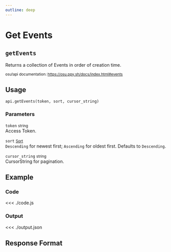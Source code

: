```yaml
---
outline: deep
---
```


# Get Events <Badge type="info" text="GET"/>

## `getEvents`

Returns a collection of Events in order of creation time.

<small>osu!api documentation: https://osu.ppy.sh/docs/index.html#events</small>

## Usage

`api.getEvents(token, sort, cursor_string)`

### Parameters

`token` <small>string</small><br>
Access Token.

`sort` <small>[Sort](../../types/parameter/sort)</small> <Badge type="tip" text="optional" /><br>
`Descending` for newest first; `Ascending` for oldest first. Defaults to `Descending`.

`cursor_string` <small>string</small> <Badge type="tip" text="optional" /><br>
CursorString for pagination.

## Example

### Code
<<< ./code.js

### Output
<<< ./output.json

## Response Format

<!--@include: ./response.md-->
